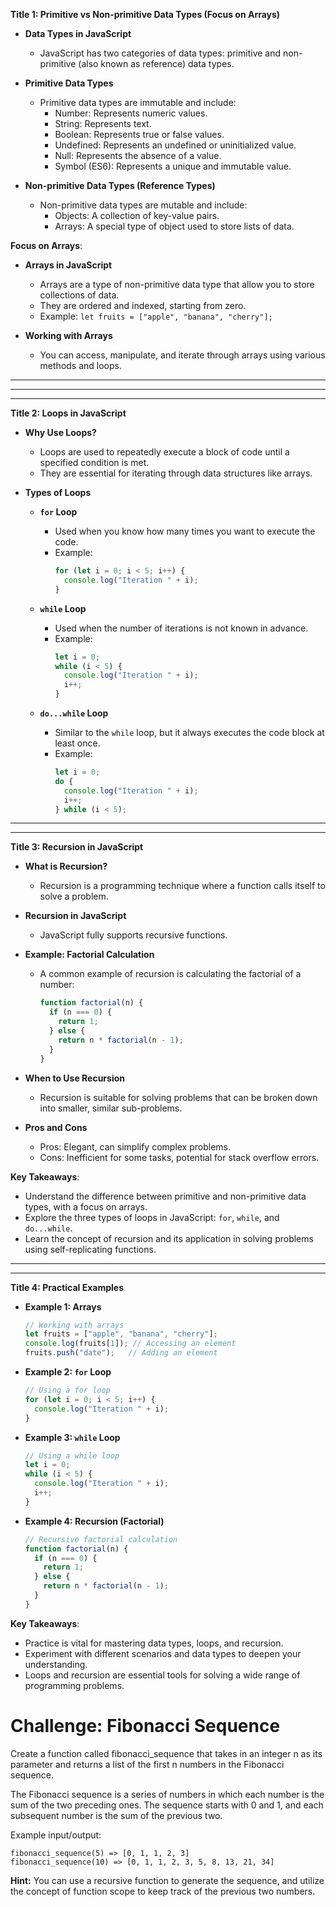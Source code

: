 **Title 1: Primitive vs Non-primitive Data Types (Focus on Arrays)**

- **Data Types in JavaScript**
  - JavaScript has two categories of data types: primitive and non-primitive (also known as reference) data types.

- **Primitive Data Types**
  - Primitive data types are immutable and include:
    - Number: Represents numeric values.
    - String: Represents text.
    - Boolean: Represents true or false values.
    - Undefined: Represents an undefined or uninitialized value.
    - Null: Represents the absence of a value.
    - Symbol (ES6): Represents a unique and immutable value.

- **Non-primitive Data Types (Reference Types)**
  - Non-primitive data types are mutable and include:
    - Objects: A collection of key-value pairs.
    - Arrays: A special type of object used to store lists of data.

**Focus on Arrays**:

- **Arrays in JavaScript**
  - Arrays are a type of non-primitive data type that allow you to store collections of data.
  - They are ordered and indexed, starting from zero.
  - Example: `let fruits = ["apple", "banana", "cherry"];`

- **Working with Arrays**
  - You can access, manipulate, and iterate through arrays using various methods and loops.

<hr>
<hr>

---

**Title 2: Loops in JavaScript**

- **Why Use Loops?**
  - Loops are used to repeatedly execute a block of code until a specified condition is met.
  - They are essential for iterating through data structures like arrays.

- **Types of Loops**

  - **`for` Loop**
    - Used when you know how many times you want to execute the code.
    - Example:
      ```javascript
      for (let i = 0; i < 5; i++) {
        console.log("Iteration " + i);
      }
      ```

  - **`while` Loop**
    - Used when the number of iterations is not known in advance.
    - Example:
      ```javascript
      let i = 0;
      while (i < 5) {
        console.log("Iteration " + i);
        i++;
      }
      ```

  - **`do...while` Loop**
    - Similar to the `while` loop, but it always executes the code block at least once.
    - Example:
      ```javascript
      let i = 0;
      do {
        console.log("Iteration " + i);
        i++;
      } while (i < 5);
      ```

<hr>
<hr>


**Title 3: Recursion in JavaScript**

- **What is Recursion?**
  - Recursion is a programming technique where a function calls itself to solve a problem.

- **Recursion in JavaScript**
  - JavaScript fully supports recursive functions.

- **Example: Factorial Calculation**
  - A common example of recursion is calculating the factorial of a number:
    ```javascript
    function factorial(n) {
      if (n === 0) {
        return 1;
      } else {
        return n * factorial(n - 1);
      }
    }
    ```

- **When to Use Recursion**
  - Recursion is suitable for solving problems that can be broken down into smaller, similar sub-problems.

- **Pros and Cons**
  - Pros: Elegant, can simplify complex problems.
  - Cons: Inefficient for some tasks, potential for stack overflow errors.

**Key Takeaways**:

- Understand the difference between primitive and non-primitive data types, with a focus on arrays.
- Explore the three types of loops in JavaScript: `for`, `while`, and `do...while`.
- Learn the concept of recursion and its application in solving problems using self-replicating functions.

<hr>
<hr>

**Title 4: Practical Examples**

- **Example 1: Arrays**

  ```javascript
  // Working with arrays
  let fruits = ["apple", "banana", "cherry"];
  console.log(fruits[1]); // Accessing an element
  fruits.push("date");   // Adding an element
  ```

- **Example 2: `for` Loop**

  ```javascript
  // Using a for loop
  for (let i = 0; i < 5; i++) {
    console.log("Iteration " + i);
  }
  ```

- **Example 3: `while` Loop**

  ```javascript
  // Using a while loop
  let i = 0;
  while (i < 5) {
    console.log("Iteration " + i);
    i++;
  }
  ```

- **Example 4: Recursion (Factorial)**

  ```javascript
  // Recursive factorial calculation
  function factorial(n) {
    if (n === 0) {
      return 1;
    } else {
      return n * factorial(n - 1);
    }
  }
  ```

**Key Takeaways**:

- Practice is vital for mastering data types, loops, and recursion.
- Experiment with different scenarios and data types to deepen your understanding.
- Loops and recursion are essential tools for solving a wide range of programming problems.

# Challenge: Fibonacci Sequence 

Create a function called fibonacci_sequence that takes in an integer n as its parameter and returns a list of the first n numbers in the Fibonacci sequence.

The Fibonacci sequence is a series of numbers in which each number is the sum of the two preceding ones. The sequence starts with 0 and 1, and each subsequent number is the sum of the previous two.

Example input/output:

```
fibonacci_sequence(5) => [0, 1, 1, 2, 3]
fibonacci_sequence(10) => [0, 1, 1, 2, 3, 5, 8, 13, 21, 34]
```

**Hint:** You can use a recursive function to generate the sequence, and utilize the concept of function scope to keep track of the previous two numbers.
